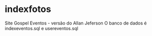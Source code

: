 # indexfotos
Site Gospel Eventos - versão do Allan Jeferson
O banco de dados é indexeventos.sql e usereventos.sql
